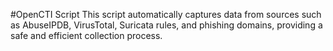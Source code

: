 #OpenCTI Script
This script automatically captures data from sources such as AbuseIPDB, VirusTotal, Suricata rules, and phishing domains, providing a safe and efficient collection process.

